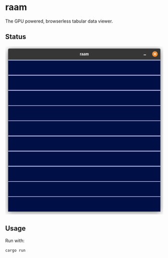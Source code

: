 # raam
The GPU powered, browserless tabular data viewer.

## Status

![](raam_20240305.png)

## Usage 

Run with:

```sh
cargo run
```
